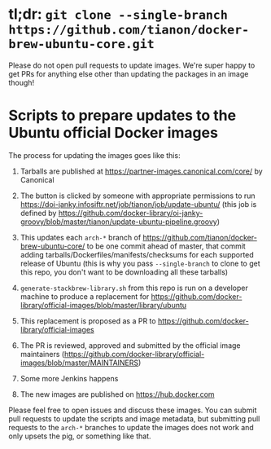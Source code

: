 # tl;dr: `git clone --single-branch https://github.com/tianon/docker-brew-ubuntu-core.git`

Please do not open pull requests to update images. We're super happy to get PRs
for anything else other than updating the packages in an image though!

# Scripts to prepare updates to the Ubuntu official Docker images

The process for updating the images goes like this:

1. Tarballs are published at https://partner-images.canonical.com/core/ by
   Canonical

2. The button is clicked by someone with appropriate permissions to run
   https://doi-janky.infosiftr.net/job/tianon/job/update-ubuntu/ (this job is
   defined by
   https://github.com/docker-library/oi-janky-groovy/blob/master/tianon/update-ubuntu-pipeline.groovy)

3. This updates each `arch-*` branch of
   https://github.com/tianon/docker-brew-ubuntu-core/ to be one commit ahead of
   master, that commit adding tarballs/Dockerfiles/manifests/checksums for each
   supported release of Ubuntu (this is why you pass `--single-branch` to clone
   to get this repo, you don't want to be downloading all these tarballs)

4. `generate-stackbrew-library.sh` from this repo is run on a developer machine
   to produce a replacement for
   https://github.com/docker-library/official-images/blob/master/library/ubuntu

5. This replacement is proposed as a PR to
   https://github.com/docker-library/official-images

6. The PR is reviewed, approved and submitted by the official image maintainers
   (https://github.com/docker-library/official-images/blob/master/MAINTAINERS)

7. Some more Jenkins happens

8. The new images are published on https://hub.docker.com

Please feel free to open issues and discuss these images.  You can submit pull
requests to update the scripts and image metadata, but submitting pull requests
to the `arch-*` branches to update the images does not work and only upsets the
pig, or something like that.
